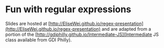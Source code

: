 # Fun with regular expressions

Slides are hosted at [http://EliseWei.github.io/regex-presentation](http://EliseWei.github.io/regex-presentation) and are adapted from a portion of the [http://gdiphilly.github.io/Intermediate-JS](Intermediate JS class available from GDI Philly).